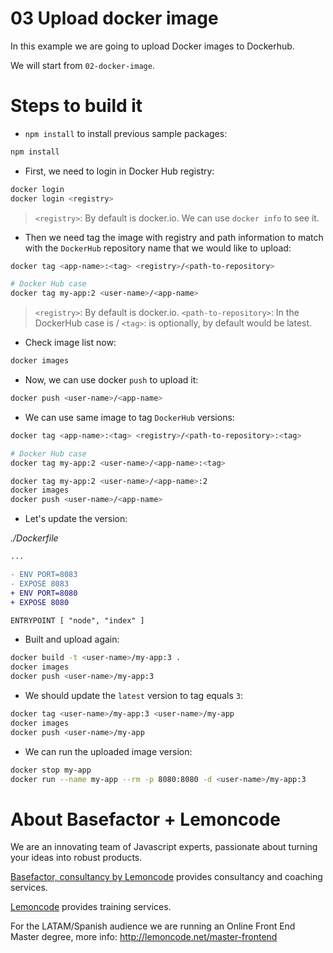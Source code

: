 # 03 Upload docker image

In this example we are going to upload Docker images to Dockerhub.

We will start from `02-docker-image`.

# Steps to build it

- `npm install` to install previous sample packages:

```bash
npm install
```

- First, we need to login in Docker Hub registry:

```bash
docker login
docker login <registry>
```

> `<registry>`: By default is docker.io.
> We can use `docker info` to see it.

- Then we need tag the image with registry and path information to match with the `DockerHub` repository name that we would like to upload:

```bash
docker tag <app-name>:<tag> <registry>/<path-to-repository>

# Docker Hub case
docker tag my-app:2 <user-name>/<app-name>

```

> `<registry>`: By default is docker.io.
> `<path-to-repository>`: In the DockerHub case is <user-name>/<app-name>
> `<tag>`: is optionally, by default would be latest.

- Check image list now:

```bash
docker images
```

- Now, we can use docker `push` to upload it:

```bash
docker push <user-name>/<app-name>
```

- We can use same image to tag `DockerHub` versions:

```bash
docker tag <app-name>:<tag> <registry>/<path-to-repository>:<tag>

# Docker Hub case
docker tag my-app:2 <user-name>/<app-name>:<tag>

```

```bash
docker tag my-app:2 <user-name>/<app-name>:2
docker images
docker push <user-name>/<app-name>
```

- Let's update the version:

_./Dockerfile_

```diff
...

- ENV PORT=8083
- EXPOSE 8083
+ ENV PORT=8080
+ EXPOSE 8080

ENTRYPOINT [ "node", "index" ]

```

- Built and upload again:

```bash
docker build -t <user-name>/my-app:3 .
docker images
docker push <user-name>/my-app:3
```

- We should update the `latest` version to tag equals `3`:

```bash
docker tag <user-name>/my-app:3 <user-name>/my-app
docker images
docker push <user-name>/my-app
```

- We can run the uploaded image version:

```bash
docker stop my-app
docker run --name my-app --rm -p 8080:8080 -d <user-name>/my-app:3
```

# About Basefactor + Lemoncode

We are an innovating team of Javascript experts, passionate about turning your ideas into robust products.

[Basefactor, consultancy by Lemoncode](http://www.basefactor.com) provides consultancy and coaching services.

[Lemoncode](http://lemoncode.net/services/en/#en-home) provides training services.

For the LATAM/Spanish audience we are running an Online Front End Master degree, more info: http://lemoncode.net/master-frontend
